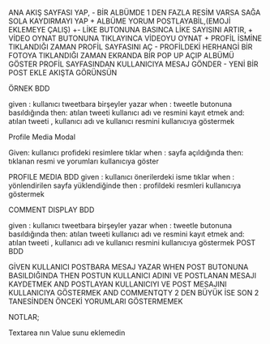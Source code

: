 ANA AKIŞ SAYFASI YAP, -
BİR ALBÜMDE 1 DEN FAZLA RESİM VARSA SAĞA SOLA KAYDIRMAYI YAP +
ALBÜME YORUM POSTLAYABİL,(EMOJİ EKLEMEYE ÇALIŞ) +-
LİKE BUTONUNA BASINCA LİKE SAYISINI ARTIR, +
VİDEO OYNAT BUTONUNA TIKLAYINCA VİDEOYU OYNAT +
PROFİL İSMİNE TIKLANDIĞI ZAMAN PROFİL SAYFASINI AÇ -
PROFİLDEKİ HERHANGİ BİR FOTOYA TIKLANDIĞI ZAMAN EKRANDA BİR POP UP AÇIP ALBÜMÜ GÖSTER
PROFİL SAYFASINDAN KULLANICIYA MESAJ GÖNDER -
YENİ BİR POST EKLE AKIŞTA GÖRÜNSÜN

ÖRNEK BDD

given : kullanıcı tweetbara birşeyler yazar
when : tweetle butonuna basıldığında
then: atılan tweeti kullanıcı adı ve resmini kayıt etmek
and: atılan tweeti , kullanıcı adı ve kullanıcı resmini kullanıcıya göstermek

Profile Media Modal

Given: kullanıcı profideki resimlere tıklar
when : sayfa açıldığında
then: tıklanan resmi ve yorumları kullanıcıya göster

PROFILE MEDIA BDD
given : kullanıcı önerilerdeki isme tıklar
when : yönlendirilen sayfa yüklendiğinde
then : profildeki resmleri kullanıcıya göstermek

COMMENT DISPLAY BDD

given : kullanıcı tweetbara birşeyler yazar
when : tweetle butonuna basıldığında
then: atılan tweeti kullanıcı adı ve resmini kayıt etmek
and: atılan tweeti , kullanıcı adı ve kullanıcı resmini kullanıcıya göstermek
POST BDD

GİVEN
KULLANICI POSTBARA MESAJ YAZAR
WHEN
POST BUTONUNA BASILDIĞINDA
THEN
POSTUN KULLANICI ADINI VE POSTLANAN MESAJI KAYDETMEK
AND
POSTLAYAN KULLANICIYI VE POST MESAJINI KULLANICIYA GÖSTERMEK
AND
COMMENTQTY 2 DEN BÜYÜK İSE SON 2 TANESİNDEN ÖNCEKİ YORUMLARI GÖSTERMEMEK

NOTLAR;

Textarea nın Value sunu eklemedin
